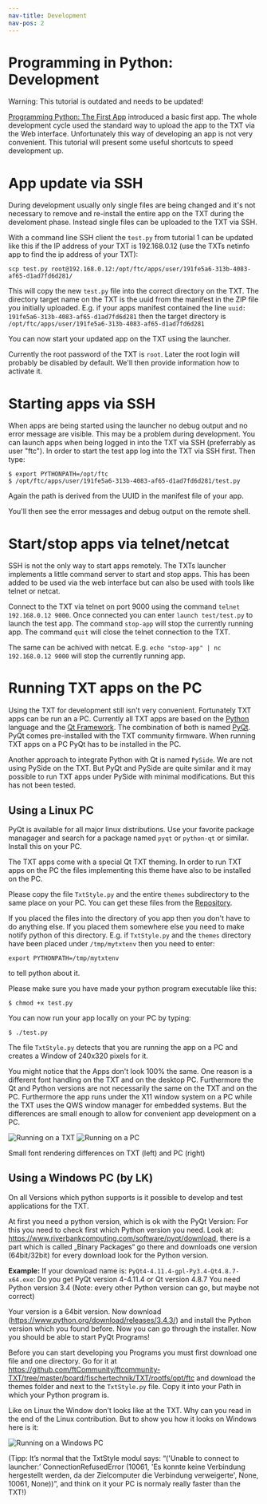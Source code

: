```yaml
---
nav-title: Development
nav-pos: 2
---
```

# Programming in Python: Development

Warning: This tutorial is outdated and needs to be updated!

[Programming Python: The First App](tutorial-1.md) introduced a basic first app. The whole development cycle used the standard way to upload the app to the TXT via the Web interface. Unfortunately this way of developing an app is not very convenient. This tutorial will present some useful shortcuts to speed development up.

# App update via SSH

During development usually only single files are being changed and it's not necessary to remove and re-install the entire app on the TXT during the develoment phase. Instead single files can be uploaded to the TXT via SSH.

With a command line SSH client the `test.py` from tutorial 1 can be updated like this if the IP address of your TXT is 192.168.0.12 (use the TXTs netinfo app to find the ip address of your TXT):

```
scp test.py root@192.168.0.12:/opt/ftc/apps/user/191fe5a6-313b-4083-af65-d1ad7fd6d281/
```

This will copy the new `test.py` file into the correct directory on the TXT. The directory target name on the TXT is the uuid from the manifest in the ZIP file you initially uploaded. E.g. if your apps manifest contained the line  ```uuid: 191fe5a6-313b-4083-af65-d1ad7fd6d281``` then the target directory is `/opt/ftc/apps/user/191fe5a6-313b-4083-af65-d1ad7fd6d281`

You can now start your updated app on the TXT using the launcher.

Currently the root password of the TXT is `root`. Later the root login will probably be disabled by default. We'll then provide information how to activate it.

# Starting apps via SSH

When apps are being started using the launcher no debug output and no error message are visible. This may be a problem during development. You can launch apps when being logged in into the TXT via SSH (preferrably as user "ftc"). In order to start the test app log into the TXT via SSH first. Then type:

```
$ export PYTHONPATH=/opt/ftc
$ /opt/ftc/apps/user/191fe5a6-313b-4083-af65-d1ad7fd6d281/test.py
```

Again the path is derived from the UUID in the manifest file of your app.

You'll then see the error messages and debug output on the remote shell.

# Start/stop apps via telnet/netcat

SSH is not the only way to start apps remotely. The TXTs launcher implements a little command server to start and stop apps. This has been added to be used via the web interface but can also be used with tools like telnet or netcat.

Connect to the TXT via telnet on port 9000 using the command `telnet 192.168.0.12 9000`. Once connected you can enter `launch test/test.py` to launch the test app. The command `stop-app` will stop the currently running app. The command `quit` will close the telnet connection to the TXT.

The same can be achived with netcat. E.g. `echo "stop-app" | nc 192.168.0.12 9000` will stop the currently running app.

# Running TXT apps on the PC

Using the TXT for development still isn't very convenient. Fortunately TXT apps can be run an a PC. Currently all TXT apps are based on the [Python](https://www.python.org/) language and the [Qt Framework](http://www.qt.io/). The combination of both is named [PyQt](https://riverbankcomputing.com/software/pyqt/intro). PyQt comes pre-installed with the TXT community firmware. When running TXT apps on a PC PyQt has to be installed in the PC.

Another approach to integrate Python with Qt is named `PySide`. We are not using PySide on the TXT. But PyQt and PySide are quite similar and it may possible to run TXT apps under PySide with minimal modifications. But this has not been tested.

## Using a Linux PC

PyQt is available for all major linux distributions. Use your favorite package managager and search for a package named `pyqt` or `python-qt` or similar. Install this on your PC.

The TXT apps come with a special Qt TXT theming. In order to run TXT apps on the PC the files implementing this theme have also to be installed on the PC.

Please copy the file `TxtStyle.py` and the entire `themes` subdirectory to the same place on your PC. You can get these files from the [Repository](https://github.com/ftCommunity/ftcommunity-TXT/tree/master/board/fischertechnik/TXT/rootfs/opt/ftc).

If you placed the files into the directory of you app then you don't have to do anything else. If you placed them somewhere else you need to make notify python of this directory. E.g. if `TxtStyle.py` and the `themes` directory have been placed under `/tmp/mytxtenv` then you need to enter:

```
export PYTHONPATH=/tmp/mytxtenv
```
to tell python about it.

Please make sure you have made your python program executable like this:

```
$ chmod +x test.py
```

You can now run your app locally on your PC by typing:

```
$ ./test.py
```

The file `TxtStyle.py` detects that you are running the app on a PC and creates a Window of 240x320 pixels for it.

You might notice that the Apps don't look 100% the same. One reason is a different font handling on the TXT and on the desktop PC. Furthermore the Qt and Python versions are not necessarily the same on the TXT and on the PC. Furthermore the app runs under the X11 window system on a PC while the TXT uses the QWS window manager for embedded systems. But the differences are small enough to allow for convenient app development on a PC.

![Running on a TXT](tut2_img1.png) ![Running on a PC](tut2_img2.png)

Small font rendering differences on TXT (left) and PC (right)

## Using a Windows PC (by LK)

On all Versions which python supports is it possible to develop and test applications for the
TXT.

At first you need a python version, which is ok with the PyQt Version: For this you need to check first which Python version you need. Look at: https://www.riverbankcomputing.com/software/pyqt/download, there is a part which
is called „Binary Packages“ go there and downloads one version (64bit/32bit) for every download look for the Python version.

**Example:**
If your download name is: `PyQt4-4.11.4-gpl-Py3.4-Qt4.8.7-x64.exe`:
Do you get PyQt version 4-4.11.4 or Qt version 4.8.7
You need Python version 3.4 (Note: every other Python version can go, but maybe not
correct)

Your version is a 64bit version.
Now download (https://www.python.org/download/releases/3.4.3/) and install the Python
version which you found before.
Now you can go through the installer.
Now you should be able to start PyQt Programs!

Before you can start developing you Programs you must first download one file and one
directory. Go for it at https://github.com/ftCommunity/ftcommunity-TXT/tree/master/board/fischertechnik/TXT/rootfs/opt/ftc and download the themes folder and next to the `TxtStyle.py` file. Copy it into your Path in which your Python program is.

Like on Linux the Window don’t looks like at the TXT. Why can you read in the end of the
Linux contribution. But to show you how it looks on Windows here is it:

![Running on a Windows PC](tut2_img3.png)

(Tipp: It’s normal that the TxtStyle modul says: “('Unable to connect to launcher:’ ConnectionRefusedError (10061, 'Es konnte keine Verbindung hergestellt werden, da der Zielcomputer die Verbindung verweigerte', None, 10061, None))”, and think on it your PC is normaly really faster than the TXT!)
